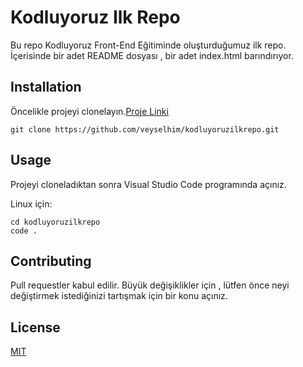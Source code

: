 # Kodluyoruz Ilk Repo
Bu repo Kodluyoruz Front-End Eğitiminde oluşturduğumuz ilk repo. İçerisinde bir adet README dosyası , bir adet index.html barındırıyor.



## Installation

Öncelikle projeyi clonelayın.[Proje Linki](https://github.com/veyselhim/kodluyoruzilkrepo.git)

`git clone https://github.com/veyselhim/kodluyoruzilkrepo.git`

## Usage

Projeyi cloneladıktan sonra Visual Studio Code programında açınız.

Linux için:

``` cd kodluyoruzilkrepo
cd kodluyoruzilkrepo
code .
```

## Contributing

Pull requestler kabul edilir. Büyük değişiklikler için , lütfen önce neyi değiştirmek istediğinizi tartışmak için bir konu açınız.



## License

[MIT](https://opensource.org/licenses/MIT)

​                                                  















